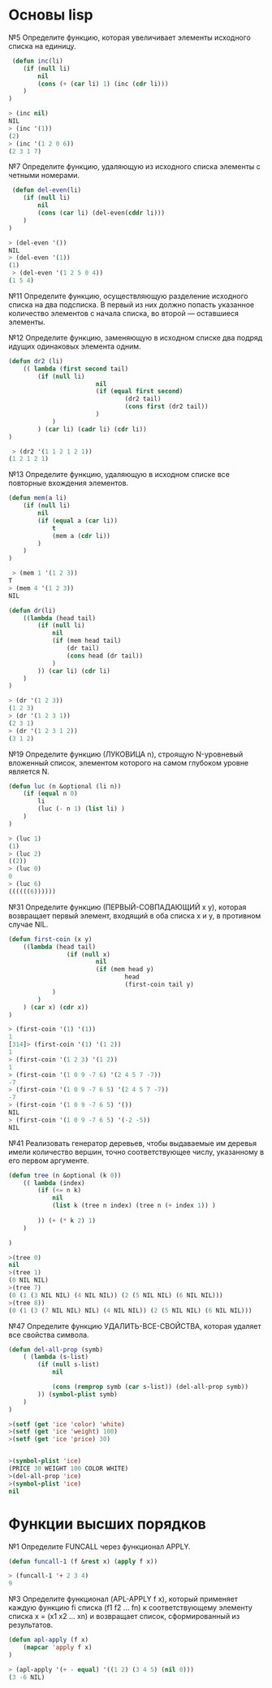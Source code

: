 ﻿# Основы lisp

№5 Определите функцию, которая увеличивает элементы исходного списка на единицу.

```lisp
 (defun inc(li) 
	(if (null li) 
		nil 
		(cons (+ (car li) 1) (inc (cdr li)))
	)
)

> (inc nil)
NIL
> (inc '(1))
(2)
> (inc '(1 2 0 6))
(2 3 1 7)
```

№7  Определите функцию, удаляющую из исходного списка элементы с четными номерами. 

```lisp
 (defun del-even(li) 
	(if (null li) 
		nil 
		(cons (car li) (del-even(cddr li)))
	)
)

> (del-even '())
NIL
> (del-even '(1))
(1)
 > (del-even '(1 2 5 0 4))
(1 5 4)
```

№11  Определите функцию, осуществляющую разделение исходного списка на два подсписка.
 В первый из них должно попасть указанное количество элементов с начала списка, во второй — оставшиеся элементы. 


№12  Определите функцию, заменяющую в исходном списке два подряд идущих одинаковых элемента одним. 

```lisp
(defun dr2 (li)
	(( lambda (first second tail)
		(if (null li)
            			nil 
            			(if (equal first second)
                				(dr2 tail) 
                				(cons first (dr2 tail))
            			)
	    	)
     	) (car li) (cadr li) (cdr li))
)

 > (dr2 '(1 1 2 1 2 1))
(1 2 1 2 1)
```

№13  Определите функцию, удаляющую в исходном списке все повторные вхождения элементов. 

```lisp
(defun mem(a li) 
	(if (null li) 
		nil 
		(if (equal a (car li)) 
			t 
			(mem a (cdr li))
		)
	)
)

 > (mem 1 '(1 2 3))
T
> (mem 4 '(1 2 3))
NIL

(defun dr(li) 
	((lambda (head tail)
		(if (null li) 
			nil 
			(if (mem head tail) 
				(dr tail) 
				(cons head (dr tail))
			)
		)) (car li) (cdr li)
	)
)

> (dr '(1 2 3))
(1 2 3)
> (dr '(1 2 3 1))
(2 3 1)
> (dr '(1 2 3 1 2))
(3 1 2)
```

№19 Определите функцию (ЛУКОВИЦА n), строящую N-уровневый вложенный список, элементом которого на самом глубоком уровне является N. 

```lisp
(defun luc (n &optional (li n)) 
	(if (equal n 0) 
		li 
		(luc (- n 1) (list li) )
	)
)

> (luc 1)
(1)
> (luc 2)
((2))
> (luc 0)
0
> (luc 6)
((((((6))))))
```

№31 Определите функцию (ПЕРВЫЙ-СОВПАДАЮЩИЙ х у), которая возвращает первый элемент, входящий в оба списка х и у, в противном случае NIL.

```lisp
(defun first-coin (x y) 
	((lambda (head tail)
        		(if (null x) 
            			nil 
            			(if (mem head y) 
                				head 
                				(first-coin tail y)
			)
		)
	) (car x) (cdr x))
)

> (first-coin '(1) '(1))
1
[314]> (first-coin '(1) '(1 2))
1
> (first-coin '(1 2 3) '(1 2))
1
> (first-coin '(1 0 9 -7 6) '(2 4 5 7 -7))
-7
> (first-coin '(1 0 9 -7 6 5) '(2 4 5 7 -7))
-7
> (first-coin '(1 0 9 -7 6 5) '())
NIL
> (first-coin '(1 0 9 -7 6 5) '(-2 -5))
NIL
```

№41  Реализовать генератор деревьев, чтобы выдаваемые им деревья имели количество вершин, точно соответствующее числу, 
указанному в его первом аргументе. 

```lisp
(defun tree (n &optional (k 0))
	(( lambda (index)
		(if (<= n k)
			nil
			(list k (tree n index) (tree n (+ index 1)) )
 
		)) (+ (* k 2) 1)
	)

)

>(tree 0)
nil
>(tree 1)
(0 NIL NIL)
>(tree 7)
(0 (1 (3 NIL NIL) (4 NIL NIL)) (2 (5 NIL NIL) (6 NIL NIL)))
>(tree 8))
(0 (1 (3 (7 NIL NIL) NIL) (4 NIL NIL)) (2 (5 NIL NIL) (6 NIL NIL)))
```

№47 Определите функцию УДАЛИТЬ-ВСЕ-СВОЙСТВА, которая удаляет все свойства символа.

```lisp
(defun del-all-prop (symb)
	( (lambda (s-list)
		(if (null s-list)
			nil

			(cons (remprop symb (car s-list)) (del-all-prop symb))
		)) (symbol-plist symb)
	)
)

>(setf (get 'ice 'color) 'white)
>(setf (get 'ice 'weight) 100)
>(setf (get 'ice 'price) 30)


>(symbol-plist 'ice)
(PRICE 30 WEIGHT 100 COLOR WHITE)
>(del-all-prop 'ice)
>(symbol-plist 'ice)
nil
```

# Функции высших порядков

№1 Определите FUNCALL через функционал APPLY. 

```lisp
(defun funcall-1 (f &rest x) (apply f x))

> (funcall-1 '+ 2 3 4)
9
```

№3 Определите функционал (APL-APPLY f x), который применяет каждую функцию fi списка (f1 f2 ... fn) 
к соответствующему элементу списка x = (x1 x2 ... xn)  и возвращает список, сформированный из результатов. 

```lisp
(defun apl-apply (f x)
	(mapcar 'apply f x)
)

> (apl-apply '(+ - equal) '((1 2) (3 4 5) (nil 0)))
(3 -6 NIL)
```